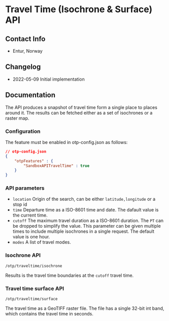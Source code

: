 # Travel Time (Isochrone & Surface) API

## Contact Info

- Entur, Norway

## Changelog

- 2022-05-09 Initial implementation

## Documentation

The API produces a snapshot of travel time form a single place to places around it. The results can
be fetched either as a set of isochrones or a raster map.

### Configuration

The feature must be enabled in otp-config.json as follows:

```JSON
// otp-config.json
{
    "otpFeatures" : {
        "SandboxAPITravelTime" : true
    }
}
```

### API parameters

- `location` Origin of the search, can be either `latitude,longitude` or a stop id
- `time` Departure time as a ISO-8601 time and date. The dafault value is the current time.
- `cutoff` The maximum travel duration as a ISO-8601 duration. The `PT` can be dropped to simplify the value. 
  This parameter can be given multiple times to include multiple isochrones in a single request.
  The default value is one hour.
- `modes` A list of travel modes.

### Isochrone API

`/otp/traveltime/isochrone`

Results is the travel time boundaries at the `cutoff` travel time.

### Travel time surface API

`/otp/traveltime/surface`

The travel time as a GeoTIFF raster file. The file has a single 32-bit int band, which contains the 
travel time in seconds.
